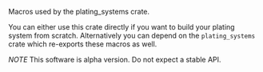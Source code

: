 Macros used by the plating_systems crate.

You can either use this crate directly if you want to build your plating system from scratch.
Alternatively you can depend on the `plating_systems` crate which re-exports these macros as well.

*NOTE* This software is alpha version. Do not expect a stable API.